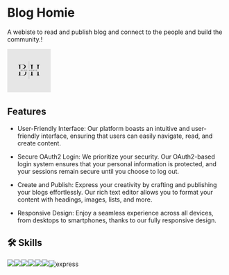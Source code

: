 # Blog Homie

A webiste to read and publish blog and connect to the people and build the community.!

<img src="https://raw.githubusercontent.com/kartikkc/Blog/main/public/images/logo.png" width="100"/>




## Features

- User-Friendly Interface: Our platform boasts an intuitive and user-friendly interface, ensuring that users can easily navigate, read, and create content.

- Secure OAuth2 Login: We prioritize your security. Our OAuth2-based login system ensures that your personal information is protected, and your sessions remain secure until you choose to log out.

- Create and Publish: Express your creativity by crafting and publishing your blogs effortlessly. Our rich text editor allows you to format your content with headings, images, lists, and more.

- Responsive Design: Enjoy a seamless experience across all devices, from desktops to smartphones, thanks to our fully responsive design.


## 🛠 Skills
<img src="https://img.icons8.com/color/48/000000/html-5.png"/><img src="https://img.icons8.com/color/48/000000/css3.png"/><img src="https://img.icons8.com/color/48/000000/ejs.png"><img src="https://img.icons8.com/color/48/000000/javascript.png"/><img src="https://img.icons8.com/color/48/000000/bootstrap.png"/><img src="https://img.icons8.com/color/48/000000/nodejs.png"/><img src="https://img.icons8.com/fluency/256/express-js.png" alt="express" width="48" height="48"/>
